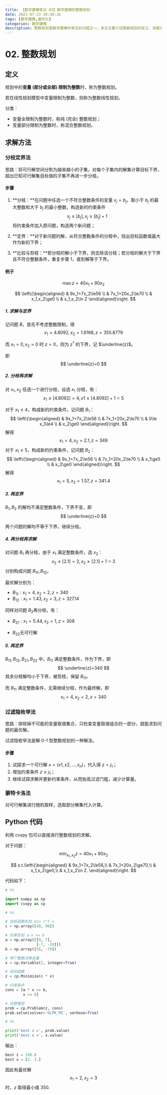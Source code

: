 ```yaml
---
title: 【数学建模笔记 02】数学建模的整数规划
date: 2021-07-23 20:49:16
tags: [数学建模,最优化]
categories: 数学建模
description: 整数规划是数学建模中常见的问题之一，本文主要介绍整数规划的定义、求解方法、分枝定界法、过滤隐枚举法、蒙特卡洛法等内容，并给出了 Python 代码实现。
---
```


# 02. 整数规划

## 定义

规划中的**变量 (部分或全部) 限制为整数**时，称为整数规划。

若在线性规划模型中变量限制为整数，则称为整数线性规划。

分类：

- 变量全限制为整数时，称纯 (完全) 整数规划；
- 变量部分限制为整数时，称混合整数规划。

## 求解方法

### 分枝定界法

思路：将可行解空间分割为越来越小的子集，对每个子集内的解集计算目标下界，超出已知可行解集目标值的子集不再进一步分枝。

#### 步骤

1. **分枝：**在问题中任选一个不符合整数条件的变量 $x_j=b_j$，取小于 $b_j$ 的最大整数和大于 $b_j$ 的最小整数，构造新的约束条件
   $$
   x_j\le[b_j],x_j\ge[b_j]+1
   $$
   将约束条件加入原问题，构造两个新问题；

2. **定界：**对于新问题的解，从符合整数条件的分枝中，找出目标函数值最大作为新的下界；

3. **比较与剪枝：**若分枝的解小于下界，则去除该分枝；若分枝的解大于下界且不符合整数条件，重复步骤 1，直到解等于下界。

#### 例子

$$
\max z=40x_1+90x_2
$$

$$
\left\{\begin{aligned}
& 9x_1+7x_2\le56 \\
& 7x_1+20x_2\le70 \\
& x_1,x_2\ge0 \\
& x_1,x_2\in Z
\end{aligned}\right.
$$

##### 1. 求解与定界

记问题 $B$，首先不考虑整数限制，得
$$
x_1=4.8092,x_2=1.8168,z=355.8779
$$

而 $x_1=0,x_2=0$ 时 $z=0$，则为 $z^*$ 的下界，记 $\underline{z}$。

即
$$
\underline{z}=0
$$


##### 2. 分枝再求解

对 $x_1,x_2$ 任选一个进行分枝，设选 $x_1$ 分枝，有：
$$
x_1\le[4.8092]=4,x1\ge[4.8092]+1=5
$$

对于 $x_1\le4$​，构成新的约束条件，记问题 $B_1$：
$$
\left\{\begin{aligned}
& 9x_1+7x_2\le56 \\
& 7x_1+20x_2\le70 \\
& 0\le x_1\le4 \\
& x_2\ge0
\end{aligned}\right.
$$
解得
$$
x_1=4,x_2=2.1,z=349
$$
对于 $x_1\ge5$​，构成新的约束条件，记问题 $B_2$​：
$$
\left\{\begin{aligned}
& 9x_1+7x_2\le56 \\
& 7x_1+20x_2\le70 \\
& x_1\ge5 \\
& x_2\ge0
\end{aligned}\right.
$$
解得
$$
x_1=5,x_2=1.57,z=341.4
$$

##### 3. 再定界

$B_1,B_2$ 的解均不满足整数条件，下界不变，即
$$
\underline{z}=0
$$

两个问题的解均不等于下界，继续分枝。

##### 4. 再分枝再求解

对问题 $B_1$ 再分枝，由于 $x_1$ 满足整数条件，选 $x_2$：
$$
x_2\le[2.1]=2,x_2\ge[2.1]+1=3
$$
分别构成问题 $B_{11},B_{12}$​。

最优解分别为：

- $B_{11}: x_1=4,x_2=2,z=340$
- $B_{12}: x_1=1.43,x_2=3,z=327.14$​

同样对问题 $B_2$​ 再分枝，有：

- $B_{21}: x_1=5.44,x_2=1,z=308$

- $B_{22}$​ 无可行解

##### 5. 再定界

$B_{11},B_{12},B_{21},B_{22}$ 中，$B_{11}$ 满足整数条件，作为下界，即
$$
\underline{z}=340
$$
其余分枝解均小于下界，被剪枝，保留 $B_{11}$。

而 $B_{11}$ 满足整数条件，无需继续分枝，作为最终解，即
$$
x_1=4,x_2=2,z=340
$$

### 过滤隐枚举法

思路：排除掉不可能的变量取值集合，只检查变量取值组合的一部分，就能求到问题的最优解。

过滤隐枚举法是解 0-1 型整数规划的一种解法。

#### 步骤

1. 试探求一个可行解 $x=(x1,x2,\dots,x_n)$，代入得 $z=j_1$​；
2. 增加约束条件 $z\ge j_1$；
3. 继续试探求解并更新约束条件，从而抬高过滤门槛，减少计算量。

### 蒙特卡洛法

对可行解集进行随机取样，选取部分解集代入计算。

## Python 代码

利用 cvxpy 包可以直接进行整数规划的求解。

对于问题：
$$
\min_{x_1,x_2}z=40x_1+90x_2
$$

$$
s.t.\left\{\begin{aligned}
& 9x_1+7x_2\le56,\\
& 7x_1+20x_2\ge70,\\
& x_1,x_2\ge0,\\
& x_1,x_2\in Z.
\end{aligned}\right.
$$

代码如下：

```python
# %%

import numpy as np
import cvxpy as cp

# %%

# 目标函数形如 min c^T·x
c = np.array([40, 90])

# 约束形如 a·x <= b
a = np.array([[9, 7],
              [-7, -20]])
b = np.array([56, -70])

# 两个整数决策变量
x = cp.Variable(2, integer=True)

# 目标函数
z = cp.Minimize(c * x)

# 约束条件
cons = [a * x <= b,
        x >= 0]

# 问题模型
prob = cp.Problem(z, cons)
prob.solve(solver='GLPK_MI', verbose=True)

# %%

print('best z =', prob.value)
print('best x =', x.value)
```

输出：

```python
best z = 350.0
best x = [2. 3.]
```

因此有最优解
$$
x_1=2,x_2=3
$$
时，$z$ 取得最小值 350.
